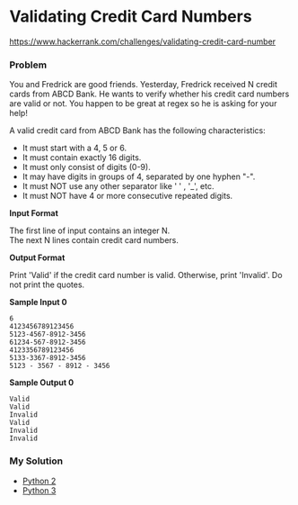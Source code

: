 # Validating Credit Card Numbers

https://www.hackerrank.com/challenges/validating-credit-card-number

### Problem

You and Fredrick are good friends. Yesterday, Fredrick received N credit cards from ABCD Bank. He wants to verify whether his credit card numbers are valid or not. 
You happen to be great at regex so he is asking for your help! 
  
A valid credit card from ABCD Bank has the following characteristics:   

- It must start with a 4, 5 or 6.   
- It must contain exactly 16 digits.   
- It must only consist of digits (0-9).   
- It may have digits in groups of 4, separated by one hyphen "-".   
- It must NOT use any other separator like ' ' , '_', etc.   
- It must NOT have 4 or more consecutive repeated digits.  

**Input Format**

The first line of input contains an integer N.   
The next N lines contain credit card numbers.

**Output Format**

Print 'Valid' if the credit card number is valid. Otherwise, print 'Invalid'. Do not print the quotes.  

**Sample Input 0**

```
6
4123456789123456
5123-4567-8912-3456
61234-567-8912-3456
4123356789123456
5133-3367-8912-3456
5123 - 3567 - 8912 - 3456
```

**Sample Output 0**

```
Valid
Valid
Invalid
Valid
Invalid
Invalid
```

### My Solution

- [Python 2](python2.py)
- [Python 3](python3.py)